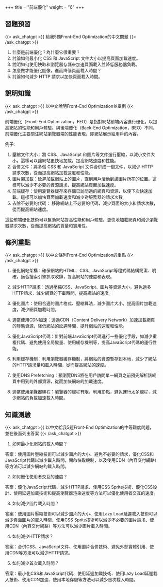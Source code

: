 +++
title = "前端優化"
weight = "6"
+++
## 習題預習
{{< ask_chatgpt >}}
給我5題Front-End Optimization的中文問題
{{< /ask_chatgpt >}}



1. 什麼是前端優化？為什麼它很重要？
2. 討論如何最小化 CSS 和 JavaScript 文件大小以提高頁面加載速度。
3. 說明如何使用快取和瀏覽器存儲來加速頁面載入並降低服務器負載。
4. 怎麼做才能優化圖像，進而降低頁面載入時間？
5. 討論如何減少 HTTP 請求以加快頁面載入時間。   

## 說明知識
{{< ask_chatgpt >}}
以中文說明Front-End Optimization並舉例
{{< /ask_chatgpt >}}



前端優化（Front-End Optimization，FEO）是指對網站前端內容進行優化，以提高網站的性能和用戶體驗。與後端優化（Back-End Optimization，BEO）不同，前端優化主要關注網站瀏覽器端的性能表現，即網站展示給用戶的內容。

例子:
1. 壓縮文件大小：將 CSS、JavaScript 和圖片等文件進行壓縮，以減小文件大小。這樣可以讓網站更快地加載，提高網站速度和性能。
2. 合併文件：將多個 CSS 和 JavaScript 文件合併成一個文件，以減少 HTTP 請求次數，從而提高網站加載速度和性能。
3. 圖片懶加載：延遲加載網站上的圖片，直到用戶滾動到該圖片所在的位置。這樣可以減少不必要的資源請求，提高網站頁面加載速度。
4. 前端緩存：使用瀏覽器緩存來存儲已訪問過的網頁和資源，以便下次快速加載。這樣可以加快頁面加載速度和減少對服務器的請求次數。
5. 去除不必要的代碼： 移除網站上不必要的代碼，減少頁面的大小和請求次數，從而提高網站速度。

這些前端優化技術可以幫助網站提高性能和用戶體驗，更快地加載網頁和減少瀏覽器請求次數，從而提高網站的質量和實用性。   

## 條列重點
{{< ask_chatgpt >}}
以中文條列Front-End Optimization的重點
{{< /ask_chatgpt >}}



1. 優化網站架構：確保網站的HTML、CSS、JavaScript等程式碼結構簡潔、明確，適合搜索引擎抓取收錄，提高網站的速度和表現。

2. 減少HTTP請求：透過壓縮CSS、JavaScript、圖片等資源大小，避免過多HTTP請求，減少網頁的下載時間，提高網站的速度。

3. 優化圖片：使用合適的圖片格式、壓縮算法，減少圖片大小，提高圖片加載速度，減少網頁加載時間。

4. 適當使用CDN加速：透過CDN（Content Delivery Network）加速加載網頁的靜態資源，降低網站的延遲時間，提升網站的速度和性能。

5. 優化JavaScript代碼：針對前端JavaScript代碼進行一些優化手段，如減少重複代碼、避免使用全局變量、使用緩存機制等，提高JavaScript代碼的運行性能。

6. 利用緩存機制：利用瀏覽器緩存機制，將網站的資源暫存到本地，減少了網站的HTTP請求量和載入時間，從而提高網站的速度。

7. 使用DNS Prefetching：預瀏覽DNS將在用戶訪問單一網頁之前預先解析該網頁中用到的外部資源，從而加快網站的加載速度。

8. 適當使用瀏覽器線程：瀏覽器的線程有限，利用節點，避免運行太多線程，減少網站的負載加速載入時間。   

## 知識測驗
{{< ask_chatgpt >}}
以中文給我5題Front-End Optimization的中等難度問題，並在後面列出答案
{{< /ask_chatgpt >}}



1. 如何最小化網站的載入時間？

答案：使用圖片壓縮技術可以減少圖片的大小、避免不必要的請求，優化CSS和JavaScript代碼以減少載入時間，開啟快取機制，以及使用CDN（內容交付網路）等方法可以減少網站的載入時間。

2. 如何優化使用者交互的速度？

答案：優化JavaScript代碼、減少HTTP請求、使用CSS Sprite技術、優化CSS設計、使用延遲加載技術和提高瀏覽器渲染速度等方法可以優化使用者交互的速度。

3. 如何減少圖片載入時間？

答案：使用圖片壓縮技術可以減少圖片的大小、使用Lazy Load延遲載入技術可以減少頁面圖片的載入時間、使用CSS Sprite技術可以減少不必要的圖片請求、使用CDN（內容交付網路）等方法可以減少圖片載入時間。

4. 如何減少HTTP請求？

答案：合併CSS、JavaScript文件、使用圖片合併技術、避免外部實體引用、使用CDN等方法可以減少HTTP請求。

5. 如何減少首次載入時間？

答案：最小化CSS和JavaScript代碼、使用延遲加載技術、使用Lazy Load延遲載入技術、使用CDN加速、使用本地存儲等方法可以減少首次載入時間。   

